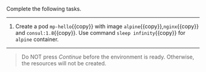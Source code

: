 Complete the following tasks.

---

1. Create a pod `mp-hello`{{copy}} with image `alpine`{{copy}},`nginx`{{copy}} and `consul:1.8`{{copy}}. Use command `sleep infinity`{{copy}} for `alpine` container.

---
> Do NOT press *Continue* before the environment is ready. Otherwise, the resources will not be created.

<br/>
<br/>

